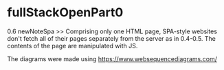 # fullStackOpenPart0

0.6 newNoteSpa >> Comprising only one HTML page, SPA-style websites don't fetch all of their pages separately from the server as in 0.4-0.5. The contents of the page are manipulated with JS.

The diagrams were made using https://www.websequencediagrams.com/
